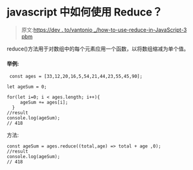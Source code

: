# javascript 中如何使用 Reduce？

> 原文:[https://dev . to/vantonio _/how-to-use-reduce-in-JavaScript-3 pbm](https://dev.to/vantonio_/how-to-use-reduce-in-javascript-3pbm)

reduce()方法用于对数组中的每个元素应用一个函数，以将数组缩减为单个值。

#### [](#example)举例:

```
 const ages = [33,12,20,16,5,54,21,44,23,55,45,90];

let ageSum = 0;

for(let i=0; i < ages.length; i++){
     ageSum += ages[i];
  }
//result
console.log(ageSum);
// 418 
```

方法:

```
const ageSum = ages.reduce((total,age) => total + age ,0);
//result
console.log(ageSum);
// 418 
```